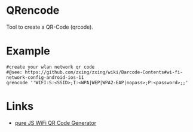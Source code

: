 # QRencode

Tool to create a QR-Code (qrcode).

# Example

```
#create your wlan network qr code
#@see: https://github.com/zxing/zxing/wiki/Barcode-Contents#wi-fi-network-config-android-ios-11
qrencode ''WIFI:S:<SSID>;T:<WPA|WEP|WPA2-EAP|nopass>;P:<password>;;'
```

# Links

* [pure JS WiFi QR Code Generator](https://qifi.org/)
